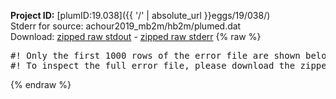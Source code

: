 **Project ID:** [plumID:19.038]({{ '/' | absolute_url }}eggs/19/038/)  
Stderr for source:  achour2019_mb2m/hb2m/plumed.dat   
Download: [zipped raw stdout](plumed.dat.plumed.stdout.txt.zip) - [zipped raw stderr](plumed.dat.plumed.stderr.txt.zip) 
{% raw %}
<pre>
#! Only the first 1000 rows of the error file are shown below
#! To inspect the full error file, please download the zipped raw stderr file above
</pre>
{% endraw %}
